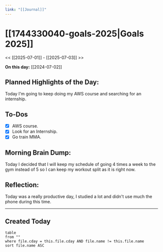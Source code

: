 ```yaml
---
link: "[[Journal]]"
---
```

# [[1744330040-goals-2025|Goals 2025]]
<< [[2025-07-01]] - [[2025-07-03]] >>

**On this day:** [[2024-07-02]]
## Planned Highlights of the Day:
Today I'm going to keep doing my AWS course and searching for an internship.

## To-Dos
- [x] AWS course.
- [x] Look for an Internship.
- [x] Go train MMA.

## Morning Brain Dump:
Today I decided that I will keep my schedule of going 4 times a week to the gym instead of 5 so I can keep my workout split as it is right now.

## Reflection:
Today was a really productive day, I studied a lot and didn't use much the phone during this time.

---
## Created Today
```dataview
table
from ""
where file.cday = this.file.cday AND file.name != this.file.name
sort file.name ASC
```

